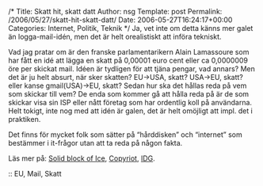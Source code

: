 /*
 Title: Skatt hit, skatt datt
 Author: nsg
 Template: post
 Permalink: /2006/05/27/skatt-hit-skatt-datt/
 Date: 2006-05-27T16:24:17+00:00
 Categories: Internet, Politik, Teknik
*/
Ja, vet inte om detta känns mer galet än logga-mail-idén, men det är helt orealistiskt att införa tekniskt.

Vad jag pratar om är den franske parlamentarikern Alain Lamassoure som har fått en idé att lägga en skatt på 0,00001 euro cent eller ca 0,0000009 öre per skickat mail. Idéen är tydligen för att tjäna pengar, vad annars? Men det är ju helt absurt, när sker skatten? EU->USA, skatt? USA->EU, skatt? eller kanse gmail(USA)->EU, skatt? Sedan hur ska det hållas reda på vem som skickar till vem? De enda som kommer gå att hålla reda på är de som skickar visa sin ISP eller nått företag som har ordentlig koll på användarna. Helt tokigt, inte nog med att idén är galen, det är helt omöjligt att impl. det i praktiken.

Det finns för mycket folk som sätter på &#8220;hårddisken&#8221; och &#8220;internet&#8221; som bestämmer i it-frågor utan att ta reda på någon fakta.

Läs mer på: [Solid block of Ice][1], [Copyriot][2], [IDG][3].

:: EU, Mail, Skatt

<small></small>

 [1]: http://blog.isecore.net/2006/05/27/skatt-pa-epost-och-sms/
 [2]: http://copyriot.blogspot.com/2006/05/protokollverket.html
 [3]: http://www.idg.se/ArticlePages/200605/27/20060527031129_PFA/20060527031129_PFA.dbp.asp